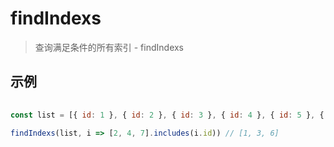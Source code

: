 # findIndexs

> 查询满足条件的所有索引 - findIndexs


## 示例

```js
 
const list = [{ id: 1 }, { id: 2 }, { id: 3 }, { id: 4 }, { id: 5 }, { id: 6 }, { id: 7 }]

findIndexs(list, i => [2, 4, 7].includes(i.id)) // [1, 3, 6]   
```